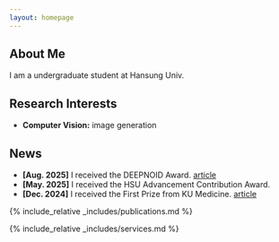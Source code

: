 ```yaml
---
layout: homepage
---
```


## About Me

I am a undergraduate student at Hansung Univ.

## Research Interests

- **Computer Vision:** image generation

## News

- **[Aug. 2025]** I received the DEEPNOID Award. [article](https://www.donga.com/news/It/article/all/20250813/132178039/1)
- **[May. 2025]** I received the HSU Advancement Contribution Award.
- **[Dec. 2024]** I received the First Prize from KU Medicine. [article](https://www.joongang.co.kr/article/25294920)

{% include_relative _includes/publications.md %}

{% include_relative _includes/services.md %}
